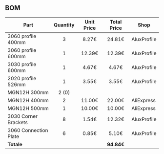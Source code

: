 ## BOM

| Part | Quantity | Unit Price | Total Price | Shop |
| ---- | :------: | :--------: | :---------: | ----- |
| 3060 profile 400mm | 3 | 8.27€ | 24.81€ | AluxProfile
| 3060 profile 600mm | 1 | 12.39€ | 12.39€ | AluxProfile
| 3030 profile 600mm | 1 | 4.67€ | 4.67€ | AluxProfile
| 2020 profile 526mm | 1 | 3.55€ | 3.55€ | AluxProfile
| MGN12H 300mm | 2 (0) | |
| MGN12H 400mm | 2 | 11.00€ | 22.00€ | AliExpress
| MGN12H 500mm | 1 | 10.00€ | 10.00€ | AliExpress
| 3030 Corner Brackets | 8 | 1.54€ | 12.32€ | AluxProfile
| 3060 Connection Plate | 6 | 0.85€ | 5.10€ | AluxProfile
| **Totale** | | | **94.84€** |
